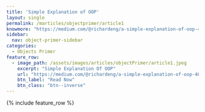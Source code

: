 ```yaml
---
title: 'Simple Explanation of OOP'
layout: single
permalink: /marticles/objectprimer/article1
knowmore: "https://medium.com/@richardeng/a-simple-explanation-of-oop-46a156581214"
sidebar:
  nav: object-primer-sidebar
categories:
  - Objects Primer
feature_row:
  - image_path: /assets/images/articles/objectPrimer/article1.jpeg
    excerpt: "Simple Explanation Of OOP"
    url: "https://medium.com/@richardeng/a-simple-explanation-of-oop-46a156581214"
    btn_label: "Read Now"
    btn_class: "btn--inverse"  
---
```


{% include feature_row %}